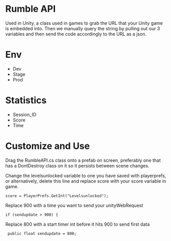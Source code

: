 # Rumble API

Used in Unity, a class used in games to grab the URL that your Unity game is embedded into. Then we manually query the string by pulling out our 3 variables and then send the code accordingly to the URL as a json.


# Env

- Dev
- Stage
- Prod

# Statistics

- Session_ID
- Score
- Time

# Customize and Use

Drag the RumbleAPI.cs class onto a prefab on screen, preferably one that has a DontDestroy class on it so it persists between scene changes.

Change the levelsunlocked variable to one you have saved with playerprefs, or alternatively, delete this line and replace score with your score variable in game.

```score = PlayerPrefs.GetInt("Levelsunlocked");```

Replace 900 with a time you want to send your unityWebRequest

```if (sendupdate > 900) {```

Replace 800 with a start timer int before it hits 900 to send first data

``` public float sendupdate = 800;```

